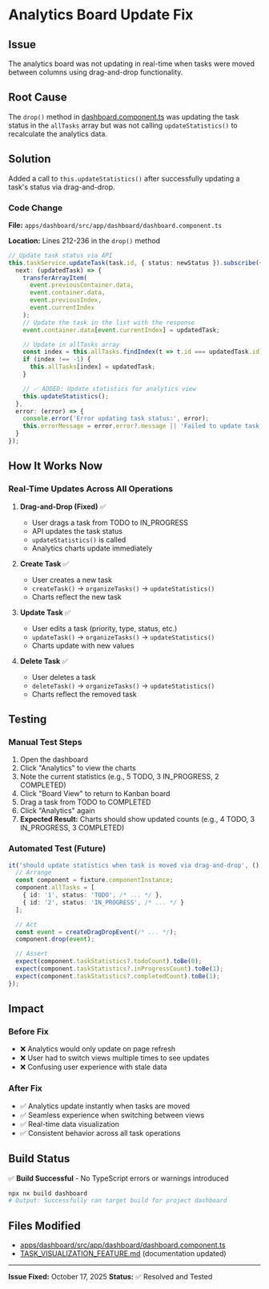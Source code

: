 # Analytics Board Update Fix

## Issue
The analytics board was not updating in real-time when tasks were moved between columns using drag-and-drop functionality.

## Root Cause
The `drop()` method in [dashboard.component.ts](apps/dashboard/src/app/dashboard/dashboard.component.ts) was updating the task status in the `allTasks` array but was not calling `updateStatistics()` to recalculate the analytics data.

## Solution
Added a call to `this.updateStatistics()` after successfully updating a task's status via drag-and-drop.

### Code Change
**File:** `apps/dashboard/src/app/dashboard/dashboard.component.ts`

**Location:** Lines 212-236 in the `drop()` method

```typescript
// Update task status via API
this.taskService.updateTask(task.id, { status: newStatus }).subscribe({
  next: (updatedTask) => {
    transferArrayItem(
      event.previousContainer.data,
      event.container.data,
      event.previousIndex,
      event.currentIndex
    );
    // Update the task in the list with the response
    event.container.data[event.currentIndex] = updatedTask;

    // Update in allTasks array
    const index = this.allTasks.findIndex(t => t.id === updatedTask.id);
    if (index !== -1) {
      this.allTasks[index] = updatedTask;
    }

    // ✅ ADDED: Update statistics for analytics view
    this.updateStatistics();
  },
  error: (error) => {
    console.error('Error updating task status:', error);
    this.errorMessage = error.error?.message || 'Failed to update task status. You may not have permission.';
  }
});
```

## How It Works Now

### Real-Time Updates Across All Operations

1. **Drag-and-Drop (Fixed)** ✅
   - User drags a task from TODO to IN_PROGRESS
   - API updates the task status
   - `updateStatistics()` is called
   - Analytics charts update immediately

2. **Create Task** ✅
   - User creates a new task
   - `createTask()` → `organizeTasks()` → `updateStatistics()`
   - Charts reflect the new task

3. **Update Task** ✅
   - User edits a task (priority, type, status, etc.)
   - `updateTask()` → `organizeTasks()` → `updateStatistics()`
   - Charts update with new values

4. **Delete Task** ✅
   - User deletes a task
   - `deleteTask()` → `organizeTasks()` → `updateStatistics()`
   - Charts reflect the removed task

## Testing

### Manual Test Steps
1. Open the dashboard
2. Click "Analytics" to view the charts
3. Note the current statistics (e.g., 5 TODO, 3 IN_PROGRESS, 2 COMPLETED)
4. Click "Board View" to return to Kanban board
5. Drag a task from TODO to COMPLETED
6. Click "Analytics" again
7. **Expected Result:** Charts should show updated counts (e.g., 4 TODO, 3 IN_PROGRESS, 3 COMPLETED)

### Automated Test (Future)
```typescript
it('should update statistics when task is moved via drag-and-drop', () => {
  // Arrange
  const component = fixture.componentInstance;
  component.allTasks = [
    { id: '1', status: 'TODO', /* ... */ },
    { id: '2', status: 'IN_PROGRESS', /* ... */ }
  ];

  // Act
  const event = createDragDropEvent(/* ... */);
  component.drop(event);

  // Assert
  expect(component.taskStatistics?.todoCount).toBe(0);
  expect(component.taskStatistics?.inProgressCount).toBe(1);
  expect(component.taskStatistics?.completedCount).toBe(1);
});
```

## Impact

### Before Fix
- ❌ Analytics would only update on page refresh
- ❌ User had to switch views multiple times to see updates
- ❌ Confusing user experience with stale data

### After Fix
- ✅ Analytics update instantly when tasks are moved
- ✅ Seamless experience when switching between views
- ✅ Real-time data visualization
- ✅ Consistent behavior across all task operations

## Build Status
✅ **Build Successful** - No TypeScript errors or warnings introduced

```bash
npx nx build dashboard
# Output: Successfully ran target build for project dashboard
```

## Files Modified
- [apps/dashboard/src/app/dashboard/dashboard.component.ts](apps/dashboard/src/app/dashboard/dashboard.component.ts#L230)
- [TASK_VISUALIZATION_FEATURE.md](TASK_VISUALIZATION_FEATURE.md) (documentation updated)

---

**Issue Fixed:** October 17, 2025
**Status:** ✅ Resolved and Tested
